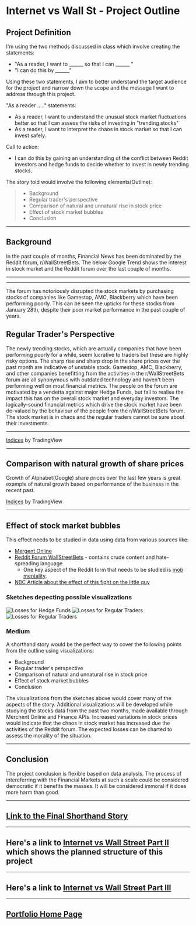 # Internet vs Wall St - Project Outline

## Project Definition

I'm using the two methods discussed in class which involve creating the statements: 

* "As a reader, I want to ______ so that I can ______ " 
* "I can do this by ______" 

Using these two statements, I aim to better understand the target audience for the project and narrow down the scope and the message I want to address through this project. 

"As a reader ....." statements:
* As a reader, I want to understand the unusual stock market fluctuations better so that I can assess the risks of investing in "trending stocks"
* As a reader, I want to interpret the chaos in stock market so that I can invest safely.

Call to action: 
* I can do this by gaining an understanding of the conflict between Reddit investors and hedge funds to decide whether to invest in newly trending stocks. 

The story told would involve the following elements(Outline): 
> * Background
> * Regular trader's perspective
> * Comparison of natural and unnatural rise in stock price
> * Effect of stock market bubbles
> * Conclusion

_______

## Background
In the past couple of months, Financial News has been dominated by the Reddit forum, r/WallStreetBets. The below Google Trend shows the interest in stock market and the Reddit forum over the last couple of months. 

_______

<script type="text/javascript" src="https://ssl.gstatic.com/trends_nrtr/2431_RC04/embed_loader.js"></script> <script type="text/javascript"> trends.embed.renderExploreWidget("TIMESERIES", {"comparisonItem":[{"keyword":"Stock market","geo":"US","time":"2021-01-01 2021-02-28"},{"keyword":"/g/11j8_7q6wl","geo":"US","time":"2021-01-01 2021-02-28"}],"category":0,"property":""}, {"exploreQuery":"date=2021-01-01%202021-02-28&geo=US&q=Stock%20market,%2Fg%2F11j8_7q6wl","guestPath":"https://trends.google.com:443/trends/embed/"}); </script> 

_____

The forum has notoriously disrupted the stock markets by purchasing stocks of companies like Gamestop, AMC, Blackberry which have been performing poorly. This can be seen the upticks for these stocks from January 28th, despite their poor market performance in the past couple of years. 


## Regular Trader's Perspective
The newly trending stocks, which are actually companies that have been performing poorly for a while, seem lucrative to traders but these are highly risky options. The sharp rise and sharp drop in the share prices over the past month are indicative of unstable stock. 
Gamestop, AMC, Blackberry, and other companies benefitting from the activities in the r/WallStreetBets forum are all synonymous with outdated technology and haven't been performing well on most financial metrics. The people on the forum are motivated by a vendetta against major Hedge Funds, but fail to realise the impact this has on the overall stock market and everyday investors. The logically-sound financial metrics which drive the stock market have been de-valued by the behaviour of the people from the r/WallStreetBets forum. The stock market is in chaos and the regular traders cannot be sure about their investments. 

_____

<!-- TradingView Widget BEGIN -->
<div class="tradingview-widget-container">
  <div class="tradingview-widget-container__widget"></div>
  <div class="tradingview-widget-copyright"><a href="https://www.tradingview.com/markets/indices/" rel="noopener" target="_blank"><span class="blue-text">Indices</span></a> by TradingView</div>
  <script type="text/javascript" src="https://s3.tradingview.com/external-embedding/embed-widget-market-overview.js" async>
  {
  "colorTheme": "dark",
  "dateRange": "3M",
  "showChart": true,
  "locale": "en",
  "width": "100%",
  "height": "100%",
  "largeChartUrl": "",
  "isTransparent": false,
  "showSymbolLogo": true,
  "plotLineColorGrowing": "rgba(25, 118, 210, 1)",
  "plotLineColorFalling": "rgba(25, 118, 210, 1)",
  "gridLineColor": "rgba(42, 46, 57, 1)",
  "scaleFontColor": "rgba(120, 123, 134, 1)",
  "belowLineFillColorGrowing": "rgba(33, 150, 243, 0.12)",
  "belowLineFillColorFalling": "rgba(33, 150, 243, 0.12)",
  "symbolActiveColor": "rgba(33, 150, 243, 0.12)",
  "tabs": [
    {
      "title": "Indices",
      "symbols": [
        {
          "s": "GME"
        },
        {
          "s": "NYSE:BB"
        },
        {
          "s": "NYSE:AMC"
        }
      ],
      "originalTitle": "Indices"
    }
  ]
}
  </script>
</div>
<!-- TradingView Widget END -->

_____

## Comparison with natural growth of share prices

Growth of Alphabet(Google) share prices over the last few years is great example of natural growth based on performance of the business in the recent past. 

<!-- TradingView Widget BEGIN -->
<div class="tradingview-widget-container">
  <div class="tradingview-widget-container__widget"></div>
  <div class="tradingview-widget-copyright"><a href="https://www.tradingview.com/markets/indices/" rel="noopener" target="_blank"><span class="blue-text">Indices</span></a> by TradingView</div>
  <script type="text/javascript" src="https://s3.tradingview.com/external-embedding/embed-widget-market-overview.js" async>
  {
  "colorTheme": "dark",
  "dateRange": "ALL",
  "showChart": true,
  "locale": "en",
  "width": "100%",
  "height": "100%",
  "largeChartUrl": "",
  "isTransparent": false,
  "showSymbolLogo": true,
  "plotLineColorGrowing": "rgba(25, 118, 210, 1)",
  "plotLineColorFalling": "rgba(25, 118, 210, 1)",
  "gridLineColor": "rgba(42, 46, 57, 1)",
  "scaleFontColor": "rgba(120, 123, 134, 1)",
  "belowLineFillColorGrowing": "rgba(33, 150, 243, 0.12)",
  "belowLineFillColorFalling": "rgba(33, 150, 243, 0.12)",
  "symbolActiveColor": "rgba(33, 150, 243, 0.12)",
  "tabs": [
    {
      "title": "Indices",
      "symbols": [
        {
          "s": "NASDAQ:GOOGL"
        }
      ],
      "originalTitle": "Indices"
    }
  ]
}
  </script>
</div>
<!-- TradingView Widget END -->

_______

## Effect of stock market bubbles

This effect needs to be studied in data using data from various sources like: 

* [Mergent Online](https://cmu.idm.oclc.org/login?url=http://www.mergentonline.com/login.php)
* [Reddit Forum WallStreetBets](https://www.reddit.com/r/wallstreetbets/) - contains crude content and hate-spreading language
  * One key aspect of the Reddit form that needs to be studied is [mob mentality](https://www.nbcnews.com/think/opinion/gamestop-trades-meme-investing-make-stocks-ponzi-scheme-hurts-little-ncna1257680). 
* [NBC Article about the effect of this fight on the little guy](https://www.nbcnews.com/think/opinion/gamestop-trades-meme-investing-make-stocks-ponzi-scheme-hurts-little-ncna1257680) 

### Sketches depecting possible visualizations 

<img src="/portfolio-viz/images/Final Project Sketch_4.jpg" alt="Losses for Hedge Funds">

<img src="/portfolio-viz/images/Final Project Sketch_3.jpg" alt="Losses for Regular Traders">

<img src="/portfolio-viz/images/Final Project Sketch_2.jpg" alt="Losses for Regular Traders">


### Medium

A shorthand story would be the perfect way to cover the following points from the outline using visualizations: 
* Background
* Regular trader's perspective
* Comparison of natural and unnatural rise in stock price
* Effect of stock market bubbles
* Conclusion

The visualizations from the sketches above would cover many of the aspects of the story. Additional visualizations will be developed while studying the stocks data from the past two months, made available through Merchent Online and Finance APIs. Increased variations in stock prices would indicate that the chaos in stock market has increased due the activities of the Reddit forum. The expected losses can be charted to assess the morality of the situation. 

_______

## Conclusion

The project conclusion is flexible based on data analysis. The process of intereferring with the Financial Markets at such a scale could be considered democratic if it benefits the masses. It will be considered immoral if it does more harm than good. 


________

## [Link to the Final Shorthand Story](https://carnegiemellon.shorthandstories.com/internet-vs-wall-street/index.html)

________

## Here's a link to [Internet vs Wall Street Part II](/portfolio-viz/storyboard.html) which shows the planned structure of this project

________

## Here's a link to [Internet vs Wall Street Part III](/portfolio-viz/inVwallst.html)

________

## [Portfolio Home Page](/portfolio-viz/)
